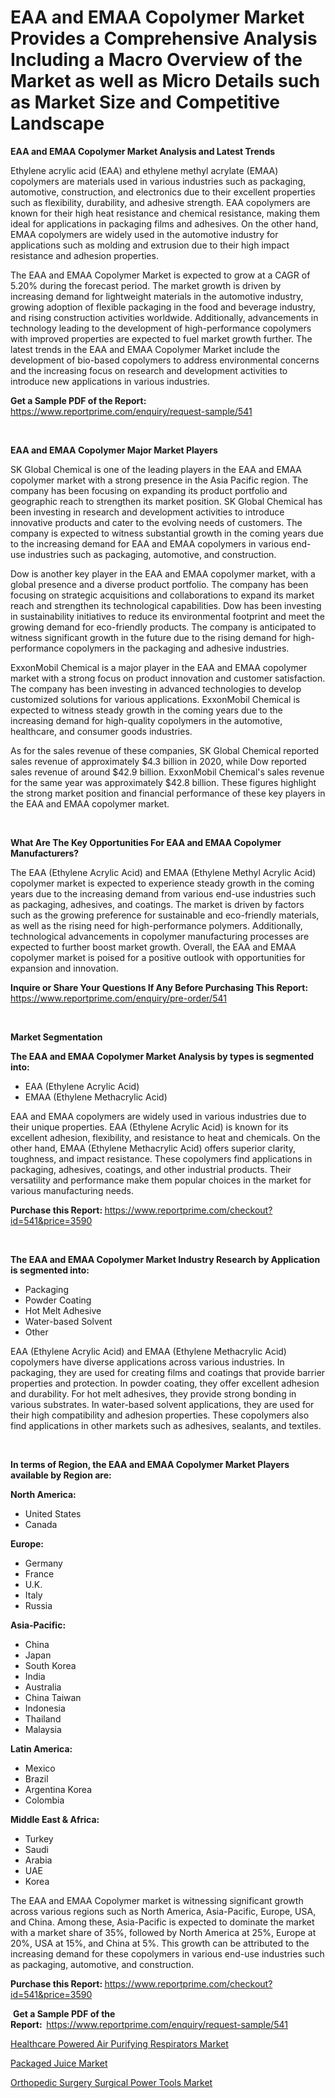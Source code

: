 <p><h1>EAA and EMAA Copolymer Market Provides a Comprehensive Analysis Including a Macro Overview of the Market as well as Micro Details such as Market Size and Competitive Landscape</h1></p><p><strong>EAA and EMAA Copolymer Market Analysis and Latest Trends</strong></p>
<p><p>Ethylene acrylic acid (EAA) and ethylene methyl acrylate (EMAA) copolymers are materials used in various industries such as packaging, automotive, construction, and electronics due to their excellent properties such as flexibility, durability, and adhesive strength. EAA copolymers are known for their high heat resistance and chemical resistance, making them ideal for applications in packaging films and adhesives. On the other hand, EMAA copolymers are widely used in the automotive industry for applications such as molding and extrusion due to their high impact resistance and adhesion properties.</p><p>The EAA and EMAA Copolymer Market is expected to grow at a CAGR of 5.20% during the forecast period. The market growth is driven by increasing demand for lightweight materials in the automotive industry, growing adoption of flexible packaging in the food and beverage industry, and rising construction activities worldwide. Additionally, advancements in technology leading to the development of high-performance copolymers with improved properties are expected to fuel market growth further. The latest trends in the EAA and EMAA Copolymer Market include the development of bio-based copolymers to address environmental concerns and the increasing focus on research and development activities to introduce new applications in various industries.</p></p>
<p><strong>Get a Sample PDF of the Report:&nbsp;</strong> <a href="https://www.reportprime.com/enquiry/request-sample/541">https://www.reportprime.com/enquiry/request-sample/541</a></p>
<p>&nbsp;</p>
<p><strong>EAA and EMAA Copolymer Major Market Players</strong></p>
<p><p>SK Global Chemical is one of the leading players in the EAA and EMAA copolymer market with a strong presence in the Asia Pacific region. The company has been focusing on expanding its product portfolio and geographic reach to strengthen its market position. SK Global Chemical has been investing in research and development activities to introduce innovative products and cater to the evolving needs of customers. The company is expected to witness substantial growth in the coming years due to the increasing demand for EAA and EMAA copolymers in various end-use industries such as packaging, automotive, and construction.</p><p>Dow is another key player in the EAA and EMAA copolymer market, with a global presence and a diverse product portfolio. The company has been focusing on strategic acquisitions and collaborations to expand its market reach and strengthen its technological capabilities. Dow has been investing in sustainability initiatives to reduce its environmental footprint and meet the growing demand for eco-friendly products. The company is anticipated to witness significant growth in the future due to the rising demand for high-performance copolymers in the packaging and adhesive industries.</p><p>ExxonMobil Chemical is a major player in the EAA and EMAA copolymer market with a strong focus on product innovation and customer satisfaction. The company has been investing in advanced technologies to develop customized solutions for various applications. ExxonMobil Chemical is expected to witness steady growth in the coming years due to the increasing demand for high-quality copolymers in the automotive, healthcare, and consumer goods industries.</p><p>As for the sales revenue of these companies, SK Global Chemical reported sales revenue of approximately $4.3 billion in 2020, while Dow reported sales revenue of around $42.9 billion. ExxonMobil Chemical's sales revenue for the same year was approximately $42.8 billion. These figures highlight the strong market position and financial performance of these key players in the EAA and EMAA copolymer market.</p></p>
<p>&nbsp;</p>
<p><strong>What Are The Key Opportunities For EAA and EMAA Copolymer Manufacturers?</strong></p>
<p><p>The EAA (Ethylene Acrylic Acid) and EMAA (Ethylene Methyl Acrylic Acid) copolymer market is expected to experience steady growth in the coming years due to the increasing demand from various end-use industries such as packaging, adhesives, and coatings. The market is driven by factors such as the growing preference for sustainable and eco-friendly materials, as well as the rising need for high-performance polymers. Additionally, technological advancements in copolymer manufacturing processes are expected to further boost market growth. Overall, the EAA and EMAA copolymer market is poised for a positive outlook with opportunities for expansion and innovation.</p></p>
<p><strong>Inquire or Share Your Questions If Any Before Purchasing This Report:</strong> <a href="https://www.reportprime.com/enquiry/pre-order/541">https://www.reportprime.com/enquiry/pre-order/541</a></p>
<p>&nbsp;</p>
<p><strong>Market Segmentation</strong></p>
<p><strong>The EAA and EMAA Copolymer Market Analysis by types is segmented into:</strong></p>
<p><ul><li>EAA (Ethylene Acrylic Acid)</li><li>EMAA (Ethylene Methacrylic Acid)</li></ul></p>
<p><p>EAA and EMAA copolymers are widely used in various industries due to their unique properties. EAA (Ethylene Acrylic Acid) is known for its excellent adhesion, flexibility, and resistance to heat and chemicals. On the other hand, EMAA (Ethylene Methacrylic Acid) offers superior clarity, toughness, and impact resistance. These copolymers find applications in packaging, adhesives, coatings, and other industrial products. Their versatility and performance make them popular choices in the market for various manufacturing needs.</p></p>
<p><strong>Purchase this Report:&nbsp;</strong><a href="https://www.reportprime.com/checkout?id=541&price=3590">https://www.reportprime.com/checkout?id=541&price=3590</a></p>
<p>&nbsp;</p>
<p><strong>The EAA and EMAA Copolymer Market Industry Research by Application is segmented into:</strong></p>
<p><ul><li>Packaging</li><li>Powder Coating</li><li>Hot Melt Adhesive</li><li>Water-based Solvent</li><li>Other</li></ul></p>
<p><p>EAA (Ethylene Acrylic Acid) and EMAA (Ethylene Methacrylic Acid) copolymers have diverse applications across various industries. In packaging, they are used for creating films and coatings that provide barrier properties and protection. In powder coating, they offer excellent adhesion and durability. For hot melt adhesives, they provide strong bonding in various substrates. In water-based solvent applications, they are used for their high compatibility and adhesion properties. These copolymers also find applications in other markets such as adhesives, sealants, and textiles.</p></p>
<p>&nbsp;</p>
<p><strong>In terms of Region, the EAA and EMAA Copolymer Market Players available by Region are:</strong></p>
<p>
    <p> <strong> North America: </strong>
        <ul>
            <li>United States</li>
            <li>Canada</li>
        </ul>
        </p> 
    <p> <strong> Europe: </strong>
        <ul>
            <li>Germany</li>
            <li>France</li>
            <li>U.K.</li>
            <li>Italy</li>
            <li>Russia</li>
        </ul>
        </p> 
    <p> <strong> Asia-Pacific: </strong>
        <ul>
            <li>China</li>
            <li>Japan</li>
            <li>South Korea</li>
            <li>India</li>
            <li>Australia</li>
            <li>China Taiwan</li>
            <li>Indonesia</li>
            <li>Thailand</li>
            <li>Malaysia</li>
        </ul>
        </p> 
    <p> <strong> Latin America: </strong>
        <ul>
            <li>Mexico</li>
            <li>Brazil</li>
            <li>Argentina Korea</li>
            <li>Colombia</li>
        </ul>
        </p> 
    <p> <strong> Middle East & Africa: </strong>
        <ul>
            <li>Turkey</li>
            <li>Saudi</li>
            <li>Arabia</li>
            <li>UAE</li>
            <li>Korea</li>
        </ul>
    </p>
    </p>
<p><p>The EAA and EMAA Copolymer market is witnessing significant growth across various regions such as North America, Asia-Pacific, Europe, USA, and China. Among these, Asia-Pacific is expected to dominate the market with a market share of 35%, followed by North America at 25%, Europe at 20%, USA at 15%, and China at 5%. This growth can be attributed to the increasing demand for these copolymers in various end-use industries such as packaging, automotive, and construction.</p></p>
<p><strong>Purchase this Report: </strong><a href="https://www.reportprime.com/checkout?id=541&price=3590">https://www.reportprime.com/checkout?id=541&price=3590</a></p>
<p>&nbsp;<strong>Get a Sample PDF of the Report:&nbsp;&nbsp;</strong><a href="https://www.reportprime.com/enquiry/request-sample/541">https://www.reportprime.com/enquiry/request-sample/541</a></p>
<p><strong></strong></p>
<p><p><a href="https://skillful-vermicelli-b89.notion.site/Healthcare-Powered-Air-Purifying-Respirators-Market-A-Comprehensive-Report-of-its-Market-Share-Gr-fc938247d0c24681bfb4a7a14c608793">Healthcare Powered Air Purifying Respirators Market</a></p><p><a href="https://view.publitas.com/reportprime-1/packaged-juice-market-research-report-provides-critical-insights-that-can-help-shape-business-development-and-investment-strategies/">Packaged Juice Market</a></p><p><a href="https://eight-handstand-8fb.notion.site/Orthopedic-Surgery-Surgical-Power-Tools-Market-with-the-goal-of-estimating-the-market-size-and-futur-920a714a00a6488fb64ec5b123168352">Orthopedic Surgery Surgical Power Tools Market</a></p></p>